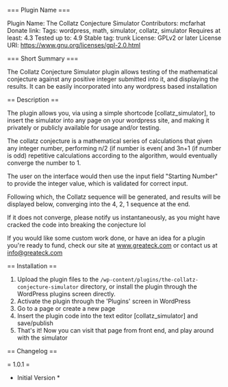 === Plugin Name ===

Plugin Name: The Collatz Conjecture Simulator
Contributors: mcfarhat
Donate link:
Tags: wordpress, math, simulator, collatz, simulator
Requires at least: 4.3
Tested up to: 4.9
Stable tag: trunk
License: GPLv2 or later
License URI: https://www.gnu.org/licenses/gpl-2.0.html

=== Short Summary ===

The Collatz Conjecture Simulator plugin allows testing of the mathematical conjecture against any positive integer submitted into it, and displaying the results. It can be easily incorporated into any wordpress based installation

== Description ==

The plugin allows you, via using a simple shortcode [collatz_simulator], to insert the simulator into any page on your wordpress site, and making it privately or publicly available for usage and/or testing.

The collatz conjecture is a mathematical series of calculations that given any integer number, performing n/2 (if number is even( and 3n+1 (if number is odd) repetitive calculations according to the algorithm, would eventually converge the number to 1.

The user on the interface would then use the input field "Starting Number" to provide the integer value, which is validated for correct input.

Following which, the Collatz sequence will be generated, and results will be displayed below, converging into the 4, 2, 1 sequence at the end.

If it does not converge, please notify us instantaneously, as you might have cracked the code into breaking the conjecture lol

If you would like some custom work done, or have an idea for a plugin you're ready to fund, check our site at www.greateck.com or contact us at info@greateck.com

== Installation ==

1. Upload the plugin files to the `/wp-content/plugins/the-collatz-conjecture-simulator` directory, or install the plugin through the WordPress plugins screen directly.
2. Activate the plugin through the 'Plugins' screen in WordPress
3. Go to a page or create a new page
4. Insert the plugin code into the text editor [collatz_simulator] and save/publish
5. That's it! Now you can visit that page from front end, and play around with the simulator

== Changelog ==

= 1.0.1 =
* Initial Version *
